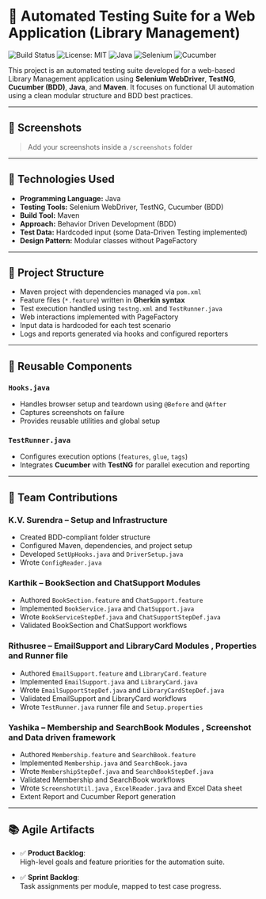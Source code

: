 
# 🧪 Automated Testing Suite for a Web Application (Library Management)

![Build Status](https://img.shields.io/badge/build-passing-brightgreen)
![License: MIT](https://img.shields.io/badge/license-MIT-blue.svg)
![Java](https://img.shields.io/badge/tech-Java-orange)
![Selenium](https://img.shields.io/badge/tested%20with-Selenium-brightgreen)
![Cucumber](https://img.shields.io/badge/BDD-Cucumber-9cf)

This project is an automated testing suite developed for a web-based Library Management application using **Selenium WebDriver**, **TestNG**, **Cucumber (BDD)**, **Java**, and **Maven**. It focuses on functional UI automation using a clean modular structure and BDD best practices.

---

## 📸 Screenshots

> Add your screenshots inside a `/screenshots` folder 

---

## 🔧 Technologies Used

- **Programming Language:** Java  
- **Testing Tools:** Selenium WebDriver, TestNG, Cucumber (BDD)  
- **Build Tool:** Maven  
- **Approach:** Behavior Driven Development (BDD)  
- **Test Data:** Hardcoded input (some Data-Driven Testing implemented)  
- **Design Pattern:** Modular classes without PageFactory  

---

## 🧱 Project Structure

- Maven project with dependencies managed via `pom.xml`  
- Feature files (`*.feature`) written in **Gherkin syntax**  
- Test execution handled using `testng.xml` and `TestRunner.java`  
- Web interactions implemented with PageFactory
- Input data is hardcoded for each test scenario  
- Logs and reports generated via hooks and configured reporters  

---

## 🧩 Reusable Components

### `Hooks.java`

- Handles browser setup and teardown using `@Before` and `@After`
- Captures screenshots on failure
- Provides reusable utilities and global setup

### `TestRunner.java`

- Configures execution options (`features`, `glue`, `tags`)
- Integrates **Cucumber** with **TestNG** for parallel execution and reporting

---

## 👥 Team Contributions

### **K.V. Surendra** – Setup and Infrastructure

- Created BDD-compliant folder structure
- Configured Maven, dependencies, and project setup
- Developed `SetUpHooks.java` and `DriverSetup.java`
- Wrote `ConfigReader.java`  

### **Karthik** – BookSection and ChatSupport Modules

- Authored `BookSection.feature` and `ChatSupport.feature`
- Implemented `BookService.java` and `ChatSupport.java`
- Wrote `BookServiceStepDef.java` and `ChatSupportStepDef.java`
- Validated BookSection and ChatSupport workflows

### **Rithusree** – EmailSupport and LibraryCard Modules , Properties and Runner file

- Authored `EmailSupport.feature` and `LibraryCard.feature`
- Implemented `EmailSupport.java` and `LibraryCard.java`
- Wrote `EmailSupportStepDef.java` and `LibraryCardStepDef.java`
- Validated EmailSupport and LibraryCard workflows
- Wrote `TestRunner.java` runner file and `Setup.properties`

### **Yashika** – Membership and SearchBook Modules , Screenshot and Data driven framework

- Authored `Membership.feature` and `SearchBook.feature`
- Implemented `Membership.java` and `SearchBook.java`
- Wrote `MembershipStepDef.java` and `SearchBookStepDef.java`
- Validated Membership and SearchBook workflows
- Wrote `ScreenshotUtil.java` , `ExcelReader.java` and Excel Data sheet
- Extent Report and Cucumber Report generation

---

## 📚 Agile Artifacts

- ✅ **Product Backlog**:  
  High-level goals and feature priorities for the automation suite.

- ✅ **Sprint Backlog**:  
  Task assignments per module, mapped to test case progress.
